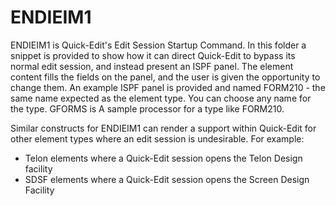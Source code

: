 # ENDIEIM1

ENDIEIM1 is Quick-Edit's Edit Session Startup Command. In this folder a snippet is provided to show how it can direct Quick-Edit to bypass its normal edit session, and instead present an ISPF panel. The element content fills the fields on the panel, and the user is given the opportunity to change them. An example ISPF panel is provided and named FORM210 - the same name expected as the element type. You can choose any name for the type. GFORMS is A sample processor for a type like FORM210.

Similar constructs for ENDIEIM1 can render a support within Quick-Edit for other element types where an edit session is undesirable. For example:

 - Telon elements where a Quick-Edit session opens the Telon Design facility
 - SDSF elements where a Quick-Edit session opens the Screen Design Facility
